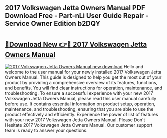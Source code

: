 ## 2017 Volkswagen Jetta Owners Manual PDF Download Free - Part-nLi User Guide Repair - Service Owner Edition b2DQY

# <h2><a href="http://bc11483.oget.top/?id=2017+Volkswagen+Jetta+Owners+Manual">🔗Download New 👉🔴 2017 Volkswagen Jetta Owners Manual</a></h2>

[![2017 Volkswagen Jetta Owners Manual new download](https://i.imgur.com/5g1atiW.png)](http://bc11483.oget.top/?id=2017+Volkswagen+Jetta+Owners+Manual)
Hello and welcome to the user manual for your newly installed 2017 Volkswagen Jetta Owners Manual. This guide is designed to help you get the most out of your product by providing a comprehensive overview of its features, functions, and benefits. You will find clear instructions for operation, maintenance, and troubleshooting. To ensure a successful experience with your new 2017 Volkswagen Jetta Owners Manual, please read this user manual carefully before use. It contains essential information on product setup, operation, maintenance, and troubleshooting, ensuring that you are able to use the product effectively and efficiently. Experience the power of list of features with your new 2017 Volkswagen Jetta Owners Manual. Please Don't Hesitate 2017 Volkswagen Jetta Owners Manual. Our customer support team is ready to answer your questions.
